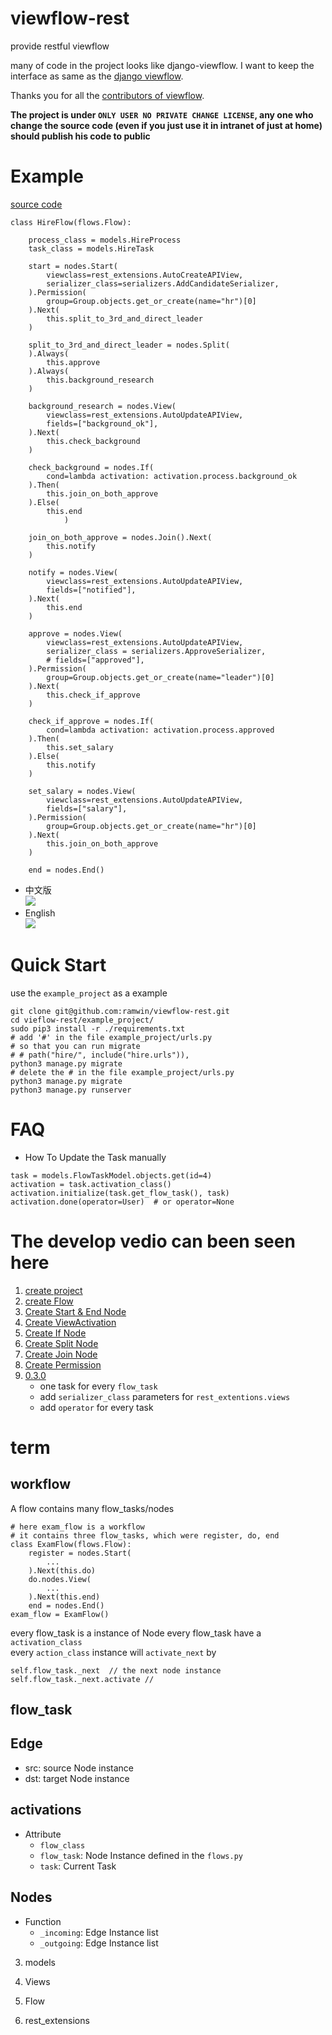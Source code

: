 # viewflow-rest


provide restful viewflow 

many of code in the project looks like django-viewflow. I want to keep the interface as same as the [django viewflow](https://github.com/viewflow/viewflow).

Thanks you for all the [contributors of viewflow](https://github.com/viewflow/viewflow/graphs/contributors).

**The project is under `ONLY USER NO PRIVATE CHANGE LICENSE`, any one who change the source code (even if you just use it in intranet of just at home) should publish his code to public**

# Example
[source code](./example_project/hire/flow.py)

```
class HireFlow(flows.Flow):

    process_class = models.HireProcess
    task_class = models.HireTask

    start = nodes.Start(
        viewclass=rest_extensions.AutoCreateAPIView,
        serializer_class=serializers.AddCandidateSerializer,
    ).Permission(
        group=Group.objects.get_or_create(name="hr")[0]
    ).Next(
        this.split_to_3rd_and_direct_leader
    )

    split_to_3rd_and_direct_leader = nodes.Split(
    ).Always(
        this.approve
    ).Always(
        this.background_research
    )

    background_research = nodes.View(
        viewclass=rest_extensions.AutoUpdateAPIView,
        fields=["background_ok"],
    ).Next(
        this.check_background
    )

    check_background = nodes.If(
        cond=lambda activation: activation.process.background_ok
    ).Then(
        this.join_on_both_approve
    ).Else(
        this.end
            )

    join_on_both_approve = nodes.Join().Next(
        this.notify
    )

    notify = nodes.View(
        viewclass=rest_extensions.AutoUpdateAPIView,
        fields=["notified"],
    ).Next(
        this.end
    )

    approve = nodes.View(
        viewclass=rest_extensions.AutoUpdateAPIView,
        serializer_class = serializers.ApproveSerializer,
        # fields=["approved"],
    ).Permission(
        group=Group.objects.get_or_create(name="leader")[0]
    ).Next(
        this.check_if_approve
    )

    check_if_approve = nodes.If(
        cond=lambda activation: activation.process.approved
    ).Then(
        this.set_salary
    ).Else(
        this.notify
    )

    set_salary = nodes.View(
        viewclass=rest_extensions.AutoUpdateAPIView,
        fields=["salary"],
    ).Permission(
        group=Group.objects.get_or_create(name="hr")[0]
    ).Next(
        this.join_on_both_approve
    )

    end = nodes.End()
```

* 中文版  
![](./example_project/招聘流程.jpg)
* English  
![](./example_project/flow.jpg)

# Quick Start
use the `example_project` as a example


```
git clone git@github.com:ramwin/viewflow-rest.git
cd vieflow-rest/example_project/
sudo pip3 install -r ./requirements.txt
# add '#' in the file example_project/urls.py
# so that you can run migrate
# # path("hire/", include("hire.urls")),
python3 manage.py migrate
# delete the # in the file example_project/urls.py
python3 manage.py migrate
python3 manage.py runserver
```


# FAQ
* How To Update the Task manually
```
task = models.FlowTaskModel.objects.get(id=4)
activation = task.activation_class()
activation.initialize(task.get_flow_task(), task)
activation.done(operator=User)  # or operator=None
```


# The develop vedio can been seen here
1. [create project](https://www.bilibili.com/video/BV1Zi4y157k4)
2. [create Flow](https://www.bilibili.com/video/BV1Uy4y1B7pR)
3. [Create Start & End Node](https://www.bilibili.com/video/BV1cv411r7Pe/)
4. [Create ViewActivation](https://www.bilibili.com/video/BV185411L7CZ/)
5. [Create If Node](https://www.bilibili.com/video/BV1sp4y1678D/)
6. [Create Split Node](https://www.bilibili.com/video/BV1sp4y1678D/)
7. [Create Join Node](https://www.bilibili.com/video/BV15i4y1L7ao/)
8. [Create Permission](https://www.bilibili.com/video/BV1vD4y197Dr/)
9. [0.3.0](https://www.bilibili.com/video/BV1Av411r73n/)
    * one task for every `flow_task`
    * add `serializer_class` parameters for `rest_extentions.views`
    * add `operator` for every task


# term

## workflow
A flow contains many flow\_tasks/nodes  
```
# here exam_flow is a workflow
# it contains three flow_tasks, which were register, do, end
class ExamFlow(flows.Flow):
    register = nodes.Start(
        ...
    ).Next(this.do)
    do.nodes.View(
        ...
    ).Next(this.end)
    end = nodes.End()
exam_flow = ExamFlow()
```
every flow\_task is a instance of Node
every flow\_task have a `activation_class`  
every `action_class` instance will `activate_next` by
```
self.flow_task._next  // the next node instance
self.flow_task._next.activate // 
```

## flow\_task

## Edge
* src: source Node instance
* dst: target Node instance

## activations
* Attribute
    * `flow_class`
    * `flow_task`: Node Instance defined in the `flows.py`
    * `task`: Current Task

## Nodes
* Function
    * `_incoming`: Edge Instance list
    * `_outgoing`: Edge Instance list

3. models

4. Views

6. Flow


9. rest_extensions
